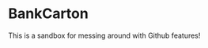 # BankCarton

This is a sandbox for messing around with Github features!

<html>
<script src="https://code.jquery.com/jquery-3.2.1.min.js"></script>

<script src="/mrjsontable/scripts/mrjsontable.js"></script>

<link href="/mrjsontable/css/mrjsontable.css" rel="stylesheet" />

<div id="mydiv"></div>

<script>
    $(function () {
        $("#mydiv").mrjsontable({
            columns: [
                {
                    heading: "Can be any text for the heading of this column",
                    data: "json_data_field_name", // see how this links to the json object further down
                    type: "string", // can be string, int, float, datetime
                    sortable: true, // is the field sortable (optional defaults to false)
                    starthidden: true // should the field be hidden when loaded (optional defaults to false)
                },
            ],
            data: [
                {
                    yourdata: yourvalue,
                    json_data_field_name: value //in this example the first column is looking for this field specified in the data property,
                    name: name_value // in this example the second column is looking for this value
                },
            ],
        });
    });
</script>

</html>
